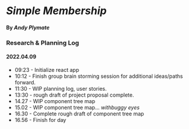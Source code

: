 # _Simple Membership_

#### By **_Andy Plymate_**

### Research & Planning Log
#### 2022.04.09
* 09:23 - Initialize react app
* 10:12 - Finish group brain storming session for additional ideas/paths forward.
* 11:30 - WIP planning log, user stories.
* 13:30 - rough draft of project proposal complete.
* 14.27 - WIP component tree map
* 15.02 - WIP component tree map... _withbuggy eyes_
* 16.30 - Complete rough draft of component tree map
* 16.56 - Finish for day
